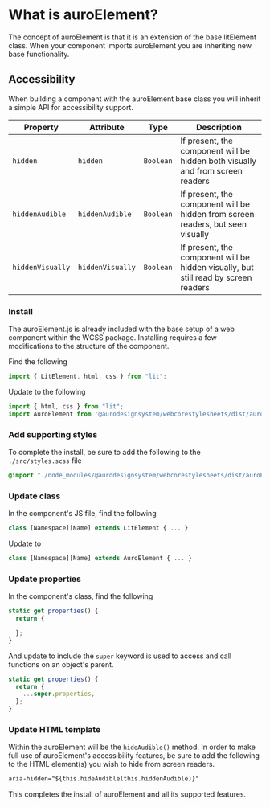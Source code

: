 # What is auroElement?

The concept of auroElement is that it is an extension of the base litElement class. When your component imports auroElement you are inheriting new base functionality.

## Accessibility

When building a component with the auroElement base class you will inherit a simple API for accessibility support.

| Property         | Attribute        | Type      | Description                                      |
|------------------|------------------|-----------|--------------------------------------------------|
| `hidden`         | `hidden`         | `Boolean` | If present, the component will be hidden both visually and from screen readers |
| `hiddenAudible`  | `hiddenAudible`  | `Boolean` | If present, the component will be hidden from screen readers, but seen visually |
| `hiddenVisually` | `hiddenVisually` | `Boolean` | If present, the component will be hidden visually, but still read by screen readers |

### Install

The auroElement.js is already included with the base setup of a web component within the WCSS package. Installing requires a few modifications to the structure of the component.

Find the following

```js
import { LitElement, html, css } from "lit";
```

Update to the following

```js
import { html, css } from "lit";
import AuroElement from '@aurodesignsystem/webcorestylesheets/dist/auroElement/auroElement';
```

### Add supporting styles

To complete the install, be sure to add the following to the `./src/styles.scss` file

```scss
@import "./node_modules/@aurodesignsystem/webcorestylesheets/dist/auroElement/auroElement";
```

### Update class

In the component's JS file, find the following

```js
class [Namespace][Name] extends LitElement { ... }
```

Update to

```js
class [Namespace][Name] extends AuroElement { ... }
```

### Update properties

In the component's class, find the following

```js
static get properties() {
  return {

  };
}
```

And update to include the `super` keyword is used to access and call functions on an object's parent.

```js
static get properties() {
  return {
    ...super.properties,
  };
}
```

### Update HTML template

Within the auroElement will be the `hideAudible()` method. In order to make full use of auroElement's accessibility features, be sure to add the following to the HTML element(s) you wish to hide from screen readers.

```html
aria-hidden="${this.hideAudible(this.hiddenAudible)}"
```

This completes the install of auroElement and all its supported features.
